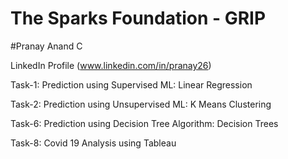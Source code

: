 # The Sparks Foundation - GRIP

#Pranay Anand C

LinkedIn Profile (www.linkedin.com/in/pranay26)

Task-1: Prediction using Supervised ML: Linear Regression

Task-2: Prediction using Unsupervised ML: K Means Clustering

Task-6: Prediction using Decision Tree Algorithm: Decision Trees

Task-8: Covid 19 Analysis using Tableau

